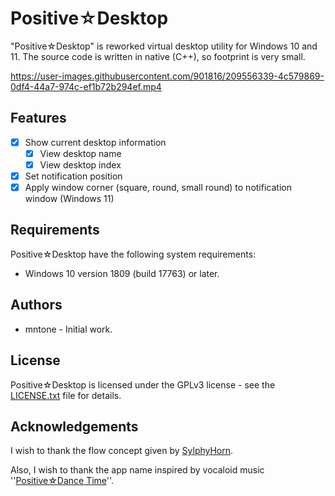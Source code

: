 # Positive☆Desktop

"Positive☆Desktop" is reworked virtual desktop utility for Windows 10 and 11. The source code is written in native (C++), so footprint is very small.

https://user-images.githubusercontent.com/901816/209556339-4c579869-0df4-44a7-974c-ef1b72b294ef.mp4

## Features

- [x] Show current desktop information
  - [x] View desktop name
  - [x] View desktop index
- [x] Set notification position
- [x] Apply window corner (square, round, small round) to notification window (Windows 11)

## Requirements

Positive☆Desktop have the following system requirements:

- Windows 10 version 1809 (build 17763) or later.

## Authors

- mntone - Initial work.

## License

Positive☆Desktop is licensed under the GPLv3 license - see the [LICENSE.txt](https://github.com/mntone/PositiveDesktop/blob/master/LICENSE.txt) file for details.

## Acknowledgements

I wish to thank the flow concept given by [SylphyHorn](https://github.com/Grabacr07/SylphyHorn).

Also, I wish to thank the app name inspired by vocaloid music ''[Positive☆Dance Time](https://youtu.be/FT91CrPPAqc)''.
